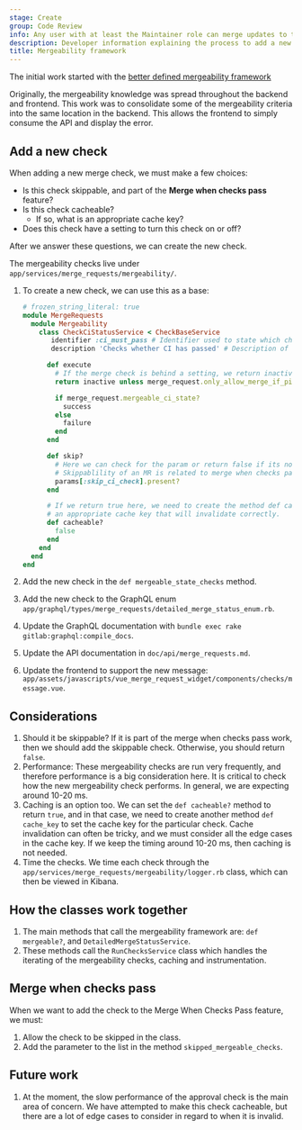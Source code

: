 ```yaml
---
stage: Create
group: Code Review
info: Any user with at least the Maintainer role can merge updates to this content. For details, see https://docs.gitlab.com/development/development_processes/#development-guidelines-review.
description: Developer information explaining the process to add a new mergeability check
title: Mergeability framework
---
```


The initial work started with the [better defined mergeability framework](https://gitlab.com/groups/gitlab-org/-/epics/5598)

Originally, the mergeability knowledge was spread throughout the backend and frontend.
This work was to consolidate some of the mergeability criteria into the same location
in the backend. This allows the frontend to simply consume the API and display the error.

## Add a new check

When adding a new merge check, we must make a few choices:

- Is this check skippable, and part of the **Merge when checks pass** feature?
- Is this check cacheable?
  - If so, what is an appropriate cache key?
- Does this check have a setting to turn this check on or off?

After we answer these questions, we can create the new check.

The mergeability checks live under `app/services/merge_requests/mergeability/`.

1. To create a new check, we can use this as a base:

   ```ruby
   # frozen_string_literal: true
   module MergeRequests
     module Mergeability
       class CheckCiStatusService < CheckBaseService
          identifier :ci_must_pass # Identifier used to state which check failed
          description 'Checks whether CI has passed' # Description of the check returned through GraphQL

         def execute
           # If the merge check is behind a setting, we return inactive if the setting is false
           return inactive unless merge_request.only_allow_merge_if_pipeline_succeeds?

           if merge_request.mergeable_ci_state?
             success
           else
             failure
           end
         end

         def skip?
           # Here we can check for the param or return false if its not skippable
           # Skippablility of an MR is related to merge when checks pass functionality
           params[:skip_ci_check].present?
         end

         # If we return true here, we need to create the method def cache_key and provide
         # an appropriate cache key that will invalidate correctly.
         def cacheable?
           false
         end
       end
     end
   end
   ```

1. Add the new check in the `def mergeable_state_checks` method.
1. Add the new check to the GraphQL enum `app/graphql/types/merge_requests/detailed_merge_status_enum.rb`.
1. Update the GraphQL documentation with `bundle exec rake gitlab:graphql:compile_docs`.
1. Update the API documentation in `doc/api/merge_requests.md`.
1. Update the frontend to support the new message: `app/assets/javascripts/vue_merge_request_widget/components/checks/message.vue`.

## Considerations

1. Should it be skippable? If it is part of the merge when checks pass work,
   then we should add the skippable check. Otherwise, you should return `false`.
1. Performance: These mergeability checks are run very frequently, and therefore
   performance is a big consideration here. It is critical to check how the new
   mergeability check performs. In general, we are expecting around 10-20 ms.
1. Caching is an option too. We can set the `def cacheable?` method to return `true`,
   and in that case, we need to create another method `def cache_key` to set the
   cache key for the particular check. Cache invalidation can often be tricky,
   and we must consider all the edge cases in the cache key. If we keep the timing
   around 10-20 ms, then caching is not needed.
1. Time the checks. We time each check through the `app/services/merge_requests/mergeability/logger.rb`
   class, which can then be viewed in Kibana.

## How the classes work together

1. The main methods that call the mergeability framework are: `def mergeable?`, and `DetailedMergeStatusService`.
1. These methods call the `RunChecksService` class which handles the iterating
   of the mergeability checks, caching and instrumentation.

## Merge when checks pass

When we want to add the check to the Merge When Checks Pass feature, we must:

1. Allow the check to be skipped in the class.
1. Add the parameter to the list in the method `skipped_mergeable_checks`.

## Future work

1. At the moment, the slow performance of the approval check is the main area of
   concern. We have attempted to make this check cacheable, but there are a lot of
   edge cases to consider in regard to when it is invalid.
